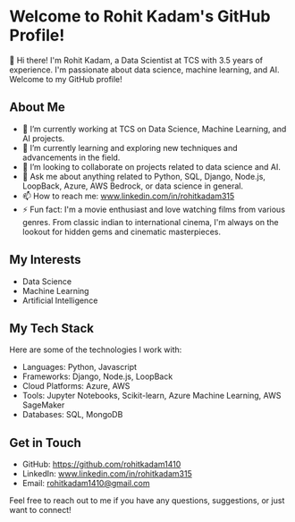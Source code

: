 # Welcome to Rohit Kadam's GitHub Profile!

👋 Hi there! I'm Rohit Kadam, a Data Scientist at TCS with 3.5 years of experience. I'm passionate about data science, machine learning, and AI. Welcome to my GitHub profile!

## About Me

- 🔭 I’m currently working at TCS on Data Science, Machine Learning, and AI projects.
- 🌱 I’m currently learning and exploring new techniques and advancements in the field.
- 👯 I’m looking to collaborate on projects related to data science and AI.
- 💬 Ask me about anything related to Python, SQL, Django, Node.js, LoopBack, Azure, AWS Bedrock, or data science in general.
- 📫 How to reach me: www.linkedin.com/in/rohitkadam315
- ⚡ Fun fact: I'm a movie enthusiast and love watching films from various genres. From classic indian to international cinema, I'm always on the lookout for hidden gems and cinematic masterpieces.

## My Interests

- Data Science
- Machine Learning
- Artificial Intelligence

## My Tech Stack

Here are some of the technologies I work with:

- Languages: Python, Javascript
- Frameworks: Django, Node.js, LoopBack
- Cloud Platforms: Azure, AWS 
- Tools: Jupyter Notebooks, Scikit-learn, Azure Machine Learning, AWS SageMaker
- Databases: SQL, MongoDB

<!--## My Projects

- [Project 1](Link)
  - Description: Brief description of the project.
- [Project 2](Link)
  - Description: Brief description of the project.
- [Project 3](Link)
  - Description: Brief description of the project.
-->
## Get in Touch

- GitHub: https://github.com/rohitkadam1410
- LinkedIn: www.linkedin.com/in/rohitkadam315
- Email: rohitkadam1410@gmail.com

Feel free to reach out to me if you have any questions, suggestions, or just want to connect!
<!--
**rohitkadam1410/rohitkadam1410** is a ✨ _special_ ✨ repository because its `README.md` (this file) appears on your GitHub profile.

Here are some ideas to get you started:

- 🔭 I’m currently working on ...
- 🌱 I’m currently learning ...
- 👯 I’m looking to collaborate on ...
- 🤔 I’m looking for help with ...
- 💬 Ask me about ...
- 📫 How to reach me: ...
- 😄 Pronouns: ...
- ⚡ Fun fact: ...
-->

